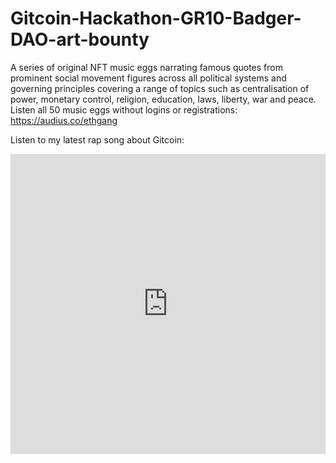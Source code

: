 # Gitcoin-Hackathon-GR10-Badger-DAO-art-bounty
A series of original NFT music eggs narrating famous quotes from prominent social movement figures across all political systems and governing principles covering a range of topics such as centralisation of power, monetary control, religion, education, laws, liberty, war and peace. 
Listen all 50 music eggs without logins or registrations:
https://audius.co/ethgang

Listen to my latest rap song about Gitcoin:

<iframe src=https://audius.co/embed/track?id=447348&ownerId=17152&flavor=card width="100%" height="480" allow="encrypted-media" style="border: none;"></iframe>
